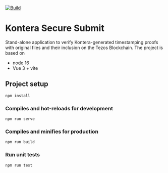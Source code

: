 [![Build](https://github.com/kontera-ch/verify/actions/workflows/main.yml/badge.svg)](https://github.com/kontera-ch/verify/actions/workflows/main.yml)

# Kontera Secure Submit

Stand-alone application to verify Kontera-generated timestamping proofs with original files and their inclusion on the Tezos Blockchain. The project is based on

- node 16
- Vue 3 + vite

## Project setup

```
npm install
```

### Compiles and hot-reloads for development

```
npm run serve
```

### Compiles and minifies for production

```
npm run build
```

### Run unit tests

```
npm run test
```
